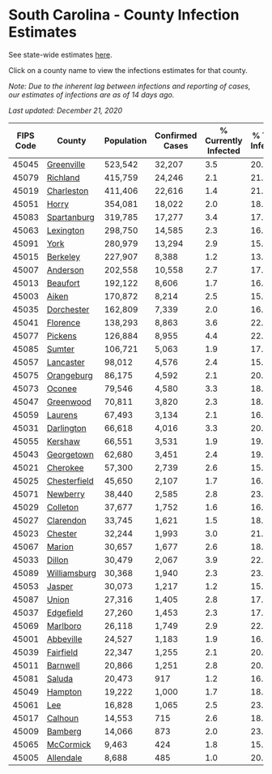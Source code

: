 # South Carolina - County Infection Estimates

See state-wide estimates [here](/infections/us-sc).

Click on a county name to view the infections estimates for that county.

*Note: Due to the inherent lag between infections and reporting of cases, our estimates of infections are as of 14 days ago.*

*Last updated: December 21, 2020*

|   FIPS Code |                       County |   Population |   Confirmed Cases |   % Currently Infected |   % Total Infected |
|-------------|------------------------------|--------------|-------------------|------------------------|--------------------|
|       45045 |     [Greenville](greenville) |      523,542 |            32,207 |                    3.5 |               20.9 |
|       45079 |         [Richland](richland) |      415,759 |            24,246 |                    2.1 |               21.1 |
|       45019 |     [Charleston](charleston) |      411,406 |            22,616 |                    1.4 |               21.2 |
|       45051 |               [Horry](horry) |      354,081 |            18,022 |                    2.0 |               18.7 |
|       45083 |   [Spartanburg](spartanburg) |      319,785 |            17,277 |                    3.4 |               17.6 |
|       45063 |       [Lexington](lexington) |      298,750 |            14,585 |                    2.3 |               16.9 |
|       45091 |                 [York](york) |      280,979 |            13,294 |                    2.9 |               15.8 |
|       45015 |         [Berkeley](berkeley) |      227,907 |             8,388 |                    1.2 |               13.7 |
|       45007 |         [Anderson](anderson) |      202,558 |            10,558 |                    2.7 |               17.0 |
|       45013 |         [Beaufort](beaufort) |      192,122 |             8,606 |                    1.7 |               16.7 |
|       45003 |               [Aiken](aiken) |      170,872 |             8,214 |                    2.5 |               15.7 |
|       45035 |     [Dorchester](dorchester) |      162,809 |             7,339 |                    2.0 |               16.1 |
|       45041 |         [Florence](florence) |      138,293 |             8,863 |                    3.6 |               22.5 |
|       45077 |           [Pickens](pickens) |      126,884 |             8,955 |                    4.4 |               22.6 |
|       45085 |             [Sumter](sumter) |      106,721 |             5,063 |                    1.9 |               17.9 |
|       45057 |       [Lancaster](lancaster) |       98,012 |             4,576 |                    2.4 |               15.6 |
|       45075 |     [Orangeburg](orangeburg) |       86,175 |             4,592 |                    2.1 |               20.0 |
|       45073 |             [Oconee](oconee) |       79,546 |             4,580 |                    3.3 |               18.2 |
|       45047 |       [Greenwood](greenwood) |       70,811 |             3,820 |                    2.3 |               18.9 |
|       45059 |           [Laurens](laurens) |       67,493 |             3,134 |                    2.1 |               16.5 |
|       45031 |     [Darlington](darlington) |       66,618 |             4,016 |                    3.3 |               20.3 |
|       45055 |           [Kershaw](kershaw) |       66,551 |             3,531 |                    1.9 |               19.9 |
|       45043 |     [Georgetown](georgetown) |       62,680 |             3,451 |                    2.4 |               19.5 |
|       45021 |         [Cherokee](cherokee) |       57,300 |             2,739 |                    2.6 |               15.7 |
|       45025 | [Chesterfield](chesterfield) |       45,650 |             2,107 |                    1.7 |               16.3 |
|       45071 |         [Newberry](newberry) |       38,440 |             2,585 |                    2.8 |               23.0 |
|       45029 |         [Colleton](colleton) |       37,677 |             1,752 |                    1.6 |               16.8 |
|       45027 |       [Clarendon](clarendon) |       33,745 |             1,621 |                    1.5 |               18.9 |
|       45023 |           [Chester](chester) |       32,244 |             1,993 |                    3.0 |               21.3 |
|       45067 |             [Marion](marion) |       30,657 |             1,677 |                    2.6 |               18.8 |
|       45033 |             [Dillon](dillon) |       30,479 |             2,067 |                    3.9 |               22.7 |
|       45089 | [Williamsburg](williamsburg) |       30,368 |             1,940 |                    2.3 |               23.8 |
|       45053 |             [Jasper](jasper) |       30,073 |             1,217 |                    1.2 |               15.0 |
|       45087 |               [Union](union) |       27,316 |             1,405 |                    2.8 |               17.0 |
|       45037 |       [Edgefield](edgefield) |       27,260 |             1,453 |                    2.3 |               17.6 |
|       45069 |         [Marlboro](marlboro) |       26,118 |             1,749 |                    2.9 |               22.9 |
|       45001 |       [Abbeville](abbeville) |       24,527 |             1,183 |                    1.9 |               16.4 |
|       45039 |       [Fairfield](fairfield) |       22,347 |             1,255 |                    2.1 |               20.3 |
|       45011 |         [Barnwell](barnwell) |       20,866 |             1,251 |                    2.8 |               20.2 |
|       45081 |             [Saluda](saluda) |       20,473 |               917 |                    1.2 |               16.9 |
|       45049 |           [Hampton](hampton) |       19,222 |             1,000 |                    1.7 |               18.7 |
|       45061 |                   [Lee](lee) |       16,828 |             1,065 |                    2.5 |               23.5 |
|       45017 |           [Calhoun](calhoun) |       14,553 |               715 |                    2.6 |               18.1 |
|       45009 |           [Bamberg](bamberg) |       14,066 |               873 |                    2.0 |               23.5 |
|       45065 |       [McCormick](mccormick) |        9,463 |               424 |                    1.8 |               15.0 |
|       45005 |       [Allendale](allendale) |        8,688 |               485 |                    1.0 |               20.8 |